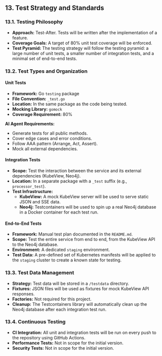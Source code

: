 ## 13. Test Strategy and Standards

### 13.1. Testing Philosophy

-   **Approach:** Test-After. Tests will be written after the implementation of a feature.
-   **Coverage Goals:** A target of 80% unit test coverage will be enforced.
-   **Test Pyramid:** The testing strategy will follow the testing pyramid: a large number of unit tests, a smaller number of integration tests, and a minimal set of end-to-end tests.

### 13.2. Test Types and Organization

#### Unit Tests

-   **Framework:** Go `testing` package
-   **File Convention:** `_test.go`
-   **Location:** In the same package as the code being tested.
-   **Mocking Library:** `gomock`
-   **Coverage Requirement:** 80%

**AI Agent Requirements:**
-   Generate tests for all public methods.
-   Cover edge cases and error conditions.
-   Follow AAA pattern (Arrange, Act, Assert).
-   Mock all external dependencies.

#### Integration Tests

-   **Scope:** Test the interaction between the service and its external dependencies (KubeView, Neo4j).
-   **Location:** In a separate package with a `_test` suffix (e.g., `processor_test`).
-   **Test Infrastructure:**
    -   **KubeView:** A mock KubeView server will be used to serve static JSON and SSE data.
    -   **Neo4j:** Testcontainers will be used to spin up a real Neo4j database in a Docker container for each test run.

#### End-to-End Tests

-   **Framework:** Manual test plan documented in the `README.md`.
-   **Scope:** Test the entire service from end to end, from the KubeView API to the Neo4j database.
-   **Environment:** A dedicated `staging` environment.
-   **Test Data:** A pre-defined set of Kubernetes manifests will be applied to the `staging` cluster to create a known state for testing.

### 13.3. Test Data Management

-   **Strategy:** Test data will be stored in a `/testdata` directory.
-   **Fixtures:** JSON files will be used as fixtures for mock KubeView API responses.
-   **Factories:** Not required for this project.
-   **Cleanup:** The Testcontainers library will automatically clean up the Neo4j database after each integration test run.

### 13.4. Continuous Testing

-   **CI Integration:** All unit and integration tests will be run on every push to the repository using GitHub Actions.
-   **Performance Tests:** Not in scope for the initial version.
-   **Security Tests:** Not in scope for the initial version.
